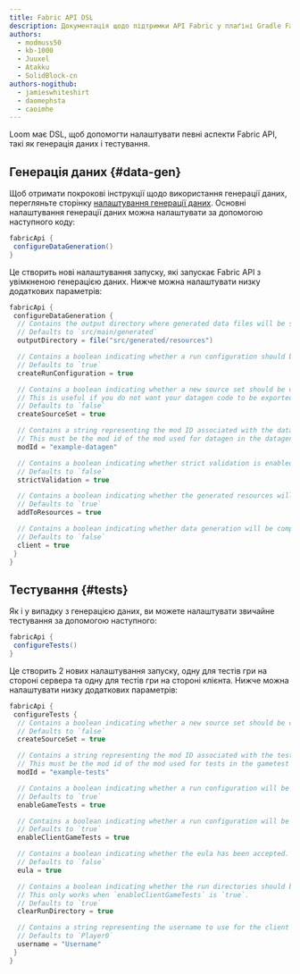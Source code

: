 ```yaml
---
title: Fabric API DSL
description: Документація щодо підтримки API Fabric у плаґіні Gradle Fabric Loom.
authors:
  - modmuss50
  - kb-1000
  - Juuxel
  - Atakku
  - SolidBlock-cn
authors-nogithub:
  - jamieswhiteshirt
  - daomephsta
  - caoimhe
---
```


Loom має DSL, щоб допомогти налаштувати певні аспекти Fabric API, такі як генерація даних і тестування.

## Генерація даних {#data-gen}

Щоб отримати покрокові інструкції щодо використання генерації даних, перегляньте сторінку [налаштування генерації даних](data-generation/setup). Основні налаштування генерації даних можна налаштувати за допомогою наступного коду:

```groovy
fabricApi {
 configureDataGeneration()
}
```

Це створить нові налаштування запуску, які запускає Fabric API з увімкненою генерацією даних. Нижче можна налаштувати низку додаткових параметрів:

```groovy
fabricApi {
 configureDataGeneration {
  // Contains the output directory where generated data files will be stored.
  // Defaults to `src/main/generated`
  outputDirectory = file("src/generated/resources")

  // Contains a boolean indicating whether a run configuration should be created for the data generation process.
  // Defaults to `true`
  createRunConfiguration = true

  // Contains a boolean indicating whether a new source set should be created for the data generation process.
  // This is useful if you do not want your datagen code to be exported in your mod jar.
  // Defaults to `false`
  createSourceSet = true

  // Contains a string representing the mod ID associated with the data generation process. This must be set if `createSourceSet` is true.
  // This must be the mod id of the mod used for datagen in the datagen source set and not your main mod id.
  modId = "example-datagen"

  // Contains a boolean indicating whether strict validation is enabled.
  // Defaults to `false`
  strictValidation = true

  // Contains a boolean indicating whether the generated resources will be automatically added to the main source set.
  // Defaults to `true`
  addToResources = true

  // Contains a boolean indicating whether data generation will be compiled and run with the client.
  // Defaults to `false`
  client = true
 }
}
```

## Тестування {#tests}

Як і у випадку з генерацією даних, ви можете налаштувати звичайне тестування за допомогою наступного:

```groovy
fabricApi {
 configureTests()
}
```

Це створить 2 нових налаштування запуску, одну для тестів гри на стороні сервера та одну для тестів гри на стороні клієнта. Нижче можна налаштувати низку додаткових параметрів:

```groovy
fabricApi {
 configureTests {
  // Contains a boolean indicating whether a new source set should be created for the tests.
  // Defaults to `false`
  createSourceSet = true

  // Contains a string representing the mod ID associated with the tests. This must be set if `createSourceSet` is true.
  // This must be the mod id of the mod used for tests in the gametest source set and not your main mod id.
  modId = "example-tests"

  // Contains a boolean indicating whether a run configuration will be created for the server side game tests, using Vanilla Game Test framework.
  // Defaults to `true`
  enableGameTests = true

  // Contains a boolean indicating whether a run configuration will be created for the client side game tests, using the Fabric API Client Test framework.
  // Defaults to `true`
  enableClientGameTests = true

  // Contains a boolean indicating whether the eula has been accepted. By enabling this you agree to the Minecraft EULA located at https://aka.ms/MinecraftEULA.
  // Defaults to `false`
  eula = true

  // Contains a boolean indicating whether the run directories should be cleared before running the tests.
  // This only works when `enableClientGameTests` is `true`.
  // Defaults to `true`
  clearRunDirectory = true

  // Contains a string representing the username to use for the client side game tests.
  // Defaults to `Player0`
  username = "Username"
 }
}
```
